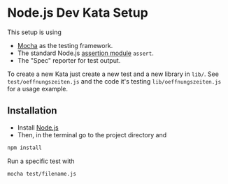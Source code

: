 # Node.js Dev Kata Setup

This setup is using

- [Mocha](http://mochajs.org/) as the testing framework.
- The standard Node.js [assertion module](http://nodejs.org/api/assert.html) `assert`.
- The "Spec" reporter for test output.

To create a new Kata just create a new test and a new library in `lib/`. See `test/oeffnungszeiten.js` and the code it's testing `lib/oeffnungszeiten.js` for a usage example.

## Installation

- Install [Node.js](http://nodejs.org)
- Then, in the terminal go to the project directory and

```Bash
npm install
```

Run a specific test with

```Bash
mocha test/filename.js
```
